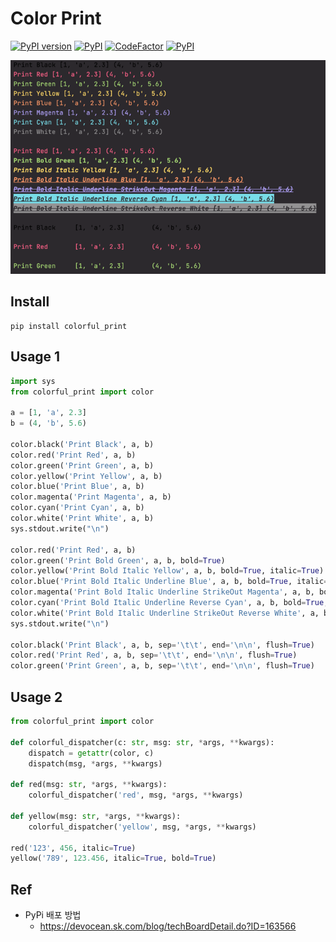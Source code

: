 # Color Print

[![PyPI version](https://badge.fury.io/py/colorful_print.svg)](https://badge.fury.io/py/colorful_print)
[![PyPI](https://img.shields.io/pypi/pyversions/colorful_print.svg)](https://pypi.python.org/pypi/colorful_print)
[![CodeFactor](https://www.codefactor.io/repository/github/sanggi-wjg/color_print/badge)](https://www.codefactor.io/repository/github/sanggi-wjg/color_print)
[![PyPI](https://img.shields.io/pypi/dm/colorful-print.svg)](https://pypi.org/project/colorful-print/)


![](.README_images/3aa23fd6.png)


## Install
```shell script
pip install colorful_print
```


## Usage 1
```python
import sys
from colorful_print import color

a = [1, 'a', 2.3]
b = (4, 'b', 5.6)

color.black('Print Black', a, b)
color.red('Print Red', a, b)
color.green('Print Green', a, b)
color.yellow('Print Yellow', a, b)
color.blue('Print Blue', a, b)
color.magenta('Print Magenta', a, b)
color.cyan('Print Cyan', a, b)
color.white('Print White', a, b)
sys.stdout.write("\n")

color.red('Print Red', a, b)
color.green('Print Bold Green', a, b, bold=True)
color.yellow('Print Bold Italic Yellow', a, b, bold=True, italic=True)
color.blue('Print Bold Italic Underline Blue', a, b, bold=True, italic=True, underline=True)
color.magenta('Print Bold Italic Underline StrikeOut Magenta', a, b, bold=True, italic=True, underline=True, strike_out=True)
color.cyan('Print Bold Italic Underline Reverse Cyan', a, b, bold=True, italic=True, underline=True, reverse=True)
color.white('Print Bold Italic Underline StrikeOut Reverse White', a, b, bold=True, italic=True, underline=True, strike_out=True, reverse=True)
sys.stdout.write("\n")

color.black('Print Black', a, b, sep='\t\t', end='\n\n', flush=True)
color.red('Print Red', a, b, sep='\t\t', end='\n\n', flush=True)
color.green('Print Green', a, b, sep='\t\t', end='\n\n', flush=True)
```


## Usage 2
```python
from colorful_print import color

def colorful_dispatcher(c: str, msg: str, *args, **kwargs):
    dispatch = getattr(color, c)
    dispatch(msg, *args, **kwargs)

def red(msg: str, *args, **kwargs):
    colorful_dispatcher('red', msg, *args, **kwargs)

def yellow(msg: str, *args, **kwargs):
    colorful_dispatcher('yellow', msg, *args, **kwargs)

red('123', 456, italic=True)
yellow('789', 123.456, italic=True, bold=True)
```


## Ref
* PyPi 배포 방법
  * https://devocean.sk.com/blog/techBoardDetail.do?ID=163566


